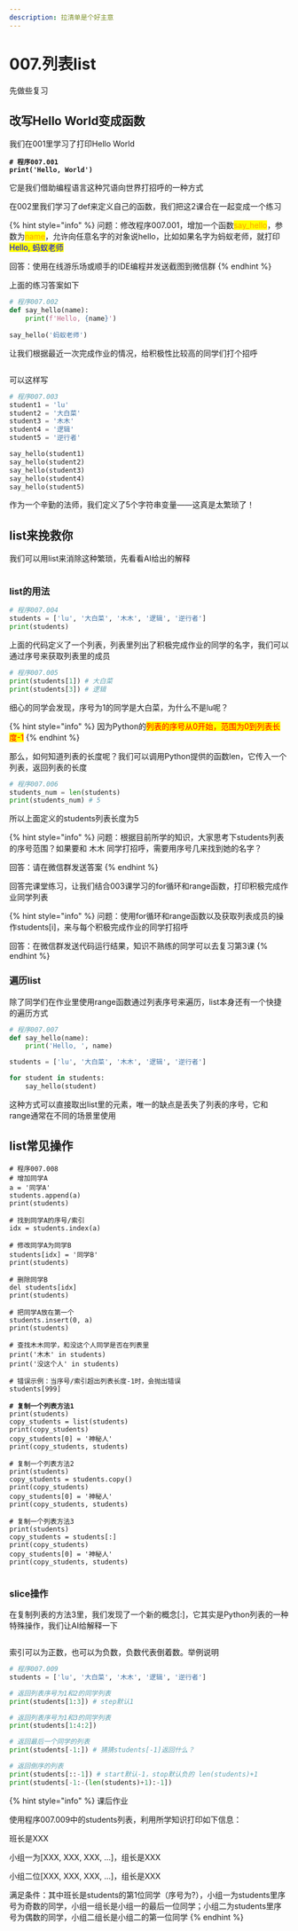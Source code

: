 ```yaml
---
description: 拉清单是个好主意
---
```


# 007.列表list

先做些复习

## 改写Hello World变成函数

我们在001里学习了打印Hello World

<pre class="language-python"><code class="lang-python"><strong># 程序007.001
</strong><strong>print('Hello, World')
</strong></code></pre>

它是我们借助编程语言这种咒语向世界打招呼的一种方式

在002里我们学习了def来定义自己的函数，我们把这2课合在一起变成一个练习

{% hint style="info" %}
问题：修改程序007.001，增加一个函数<mark style="color:orange;">say\_hello</mark>，参数为<mark style="color:orange;">name</mark>，允许向任意名字的对象说hello，比如如果名字为蚂蚁老师，就打印 <mark style="color:blue;">Hello, 蚂蚁老师</mark>

回答：使用在线游乐场或顺手的IDE编程并发送截图到微信群
{% endhint %}

上面的练习答案如下

```python
# 程序007.002
def say_hello(name):
    print(f'Hello, {name}')
    
say_hello('蚂蚁老师')
```

让我们根据最近一次完成作业的情况，给积极性比较高的同学们打个招呼

<figure><img src=".gitbook/assets/image (2).png" alt=""><figcaption></figcaption></figure>

可以这样写

```python
# 程序007.003
student1 = 'lu'
student2 = '大白菜'
student3 = '木木'
student4 = '逻辑'
student5 = '逆行者'

say_hello(student1)
say_hello(student2)
say_hello(student3)
say_hello(student4)
say_hello(student5)
```

作为一个辛勤的法师，我们定义了5个字符串变量——这真是太繁琐了！

## list来挽救你

我们可以用list来消除这种繁琐，先看看AI给出的解释

<figure><img src=".gitbook/assets/image (4).png" alt=""><figcaption></figcaption></figure>

### list的用法

```python
# 程序007.004
students = ['lu', '大白菜', '木木', '逻辑', '逆行者']
print(students)
```

上面的代码定义了一个列表，列表里列出了积极完成作业的同学的名字，我们可以通过序号来获取列表里的成员

```python
# 程序007.005
print(students[1]) # 大白菜
print(students[3]) # 逻辑
```

细心的同学会发现，序号为1的同学是大白菜，为什么不是lu呢？

{% hint style="info" %}
因为Python的<mark style="color:red;">列表的序号从0开始，范围为0到列表长度-1</mark>
{% endhint %}

那么，如何知道列表的长度呢？我们可以调用Python提供的函数len，它传入一个列表，返回列表的长度

```python
# 程序007.006
students_num = len(students)
print(students_num) # 5
```

所以上面定义的students列表长度为5

{% hint style="info" %}
问题：根据目前所学的知识，大家思考下students列表的序号范围？如果要和 木木 同学打招呼，需要用序号几来找到她的名字？

回答：请在微信群发送答案
{% endhint %}

回答完课堂练习，让我们结合003课学习的for循环和range函数，打印积极完成作业同学列表

{% hint style="info" %}
问题：使用for循环和range函数以及获取列表成员的操作students\[i]，来与每个积极完成作业的同学打招呼

回答：在微信群发送代码运行结果，知识不熟练的同学可以去复习第3课
{% endhint %}

### 遍历list

除了同学们在作业里使用range函数通过列表序号来遍历，list本身还有一个快捷的遍历方式

```python
# 程序007.007
def say_hello(name):
    print('Hello, ', name)

students = ['lu', '大白菜', '木木', '逻辑', '逆行者']

for student in students:
    say_hello(student)
```

这种方式可以直接取出list里的元素，唯一的缺点是丢失了列表的序号，它和range通常在不同的场景里使用

## list常见操作

<pre class="language-python"><code class="lang-python"># 程序007.008
# 增加同学A
a = '同学A'
students.append(a)
print(students)

# 找到同学A的序号/索引
idx = students.index(a)

# 修改同学A为同学B
students[idx] = '同学B'
print(students)

# 删除同学B
del students[idx]
print(students)

# 把同学A放在第一个
students.insert(0, a)
print(students)

# 查找木木同学，和没这个人同学是否在列表里
print('木木' in students)
print('没这个人' in students)

# 错误示例：当序号/索引超出列表长度-1时，会抛出错误
students[999]

<strong># 复制一个列表方法1
</strong>print(students)
copy_students = list(students)
print(copy_students)
copy_students[0] = '神秘人'
print(copy_students, students)

# 复制一个列表方法2
print(students)
copy_students = students.copy()
print(copy_students)
copy_students[0] = '神秘人'
print(copy_students, students)

# 复制一个列表方法3
print(students)
copy_students = students[:]
print(copy_students)
copy_students[0] = '神秘人'
print(copy_students, students)

</code></pre>

### slice操作

在复制列表的方法3里，我们发现了一个新的概念\[:]，它其实是Python列表的一种特殊操作，我们让AI给解释一下

<figure><img src=".gitbook/assets/image (1).png" alt=""><figcaption></figcaption></figure>

索引可以为正数，也可以为负数，负数代表倒着数。举例说明

```python
# 程序007.009
students = ['lu', '大白菜', '木木', '逻辑', '逆行者']

# 返回列表序号为1和2的同学列表
print(students[1:3]) # step默认1

# 返回列表序号为1和3的同学列表
print(students[1:4:2])

# 返回最后一个同学的列表
print(students[-1:]) # 猜猜students[-1]返回什么？

# 返回倒序的列表
print(students[::-1]) # start默认-1，stop默认负的 len(students)+1
print(students[-1:-(len(students)+1):-1])
```

{% hint style="info" %}
课后作业

使用程序007.009中的students列表，利用所学知识打印如下信息：

班长是XXX

小组一为\[XXX, XXX, XXX, ...]，组长是XXX

小组二位\[XXX, XXX, XXX, ...]，组长是XXX

满足条件：其中班长是students的第1位同学（序号为?），小组一为students里序号为奇数的同学，小组一组长是小组一的最后一位同学；小组二为students里序号为偶数的同学，小组二组长是小组二的第一位同学
{% endhint %}





